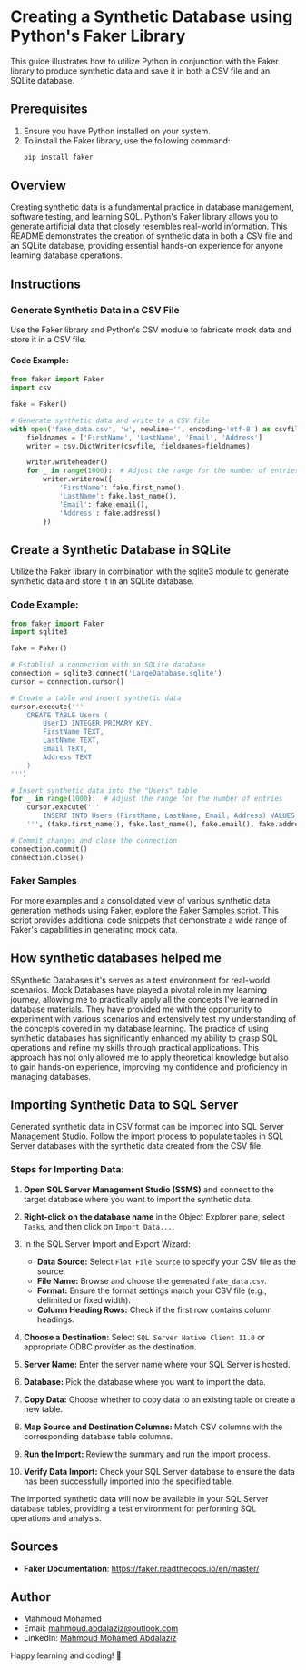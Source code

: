 # Creating a Synthetic Database using Python's Faker Library

This guide illustrates how to utilize Python in conjunction with the Faker library to produce synthetic data and save it in both a CSV file and an SQLite database.

## Prerequisites
1. Ensure you have Python installed on your system.
2. To install the Faker library, use the following command:
    ```sh
    pip install faker
    ```

## Overview

Creating synthetic data is a fundamental practice in database management, software testing, and learning SQL. Python's Faker library allows you to generate artificial data that closely resembles real-world information. This README demonstrates the creation of synthetic data in both a CSV file and an SQLite database, providing essential hands-on experience for anyone learning database operations.

## Instructions

### Generate Synthetic Data in a CSV File

Use the Faker library and Python's CSV module to fabricate mock data and store it in a CSV file.

#### Code Example:

```python
from faker import Faker
import csv

fake = Faker()

# Generate synthetic data and write to a CSV file
with open('fake_data.csv', 'w', newline='', encoding='utf-8') as csvfile:
    fieldnames = ['FirstName', 'LastName', 'Email', 'Address']
    writer = csv.DictWriter(csvfile, fieldnames=fieldnames)

    writer.writeheader()
    for _ in range(1000):  # Adjust the range for the number of entries
        writer.writerow({
            'FirstName': fake.first_name(),
            'LastName': fake.last_name(),
            'Email': fake.email(),
            'Address': fake.address()
        })
```

## Create a Synthetic Database in SQLite
Utilize the Faker library in combination with the sqlite3 module to generate synthetic data and store it in an SQLite database.

### Code Example:

```python
from faker import Faker
import sqlite3

fake = Faker()

# Establish a connection with an SQLite database
connection = sqlite3.connect('LargeDatabase.sqlite')
cursor = connection.cursor()

# Create a table and insert synthetic data
cursor.execute('''
    CREATE TABLE Users (
        UserID INTEGER PRIMARY KEY,
        FirstName TEXT,
        LastName TEXT,
        Email TEXT,
        Address TEXT
    )
''')

# Insert synthetic data into the "Users" table
for _ in range(1000):  # Adjust the range for the number of entries
    cursor.execute('''
        INSERT INTO Users (FirstName, LastName, Email, Address) VALUES (?, ?, ?, ?)
    ''', (fake.first_name(), fake.last_name(), fake.email(), fake.address()))

# Commit changes and close the connection
connection.commit()
connection.close()
```

### Faker Samples
For more examples and a consolidated view of various synthetic data generation methods using Faker, explore the [Faker Samples script](faker_data_samples.py). This script provides additional code snippets that demonstrate a wide range of Faker's capabilities in generating mock data.

## How synthetic databases helped me

SSynthetic Databases it's serves as a test environment for real-world scenarios.
Mock Databases have played a pivotal role in my learning journey, allowing me to practically apply all the concepts I've learned in database materials. They have provided me with the opportunity to experiment with various scenarios and extensively test my understanding of the concepts covered in my database learning. The practice of using synthetic databases has significantly enhanced my ability to grasp SQL operations and refine my skills through practical applications. This approach has not only allowed me to apply theoretical knowledge but also to gain hands-on experience, improving my confidence and proficiency in managing databases.

## Importing Synthetic Data to SQL Server

Generated synthetic data in CSV format can be imported into SQL Server Management Studio. Follow the import process to populate tables in SQL Server databases with the synthetic data created from the CSV file.

### Steps for Importing Data:

1. **Open SQL Server Management Studio (SSMS)** and connect to the target database where you want to import the synthetic data.

2. **Right-click on the database name** in the Object Explorer pane, select `Tasks`, and then click on `Import Data...`.

3. In the SQL Server Import and Export Wizard:

    - **Data Source:** Select `Flat File Source` to specify your CSV file as the source.
    - **File Name:** Browse and choose the generated `fake_data.csv`.
    - **Format:** Ensure the format settings match your CSV file (e.g., delimited or fixed width).
    - **Column Heading Rows:** Check if the first row contains column headings.

4. **Choose a Destination:** Select `SQL Server Native Client 11.0` or appropriate ODBC provider as the destination.

5. **Server Name:** Enter the server name where your SQL Server is hosted.

6. **Database:** Pick the database where you want to import the data.

7. **Copy Data:** Choose whether to copy data to an existing table or create a new table.

8. **Map Source and Destination Columns:** Match CSV columns with the corresponding database table columns.

9. **Run the Import:** Review the summary and run the import process.

10. **Verify Data Import:** Check your SQL Server database to ensure the data has been successfully imported into the specified table.

The imported synthetic data will now be available in your SQL Server database tables, providing a test environment for performing SQL operations and analysis.

## Sources
- **Faker Documentation**: https://faker.readthedocs.io/en/master/

## Author

- Mahmoud Mohamed
- Email: mahmoud.abdalaziz@outlook.com
- LinkedIn: [Mahmoud Mohamed Abdalaziz](https://www.linkedin.com/in/mahmoud-mohamed-abd/)

Happy learning and coding! 🚀
